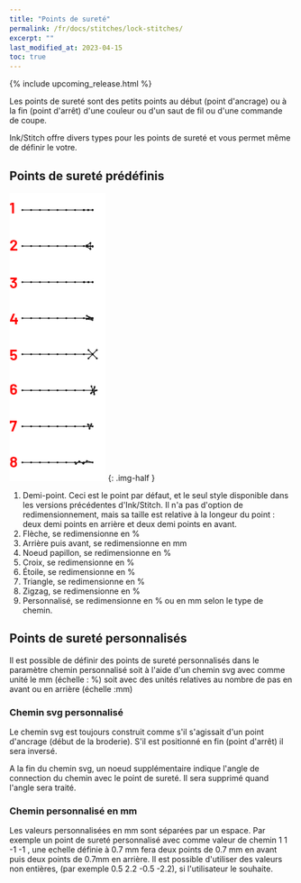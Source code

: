 ```yaml
---
title: "Points de sureté"
permalink: /fr/docs/stitches/lock-stitches/
excerpt: ""
last_modified_at: 2023-04-15
toc: true
---
```

{% include upcoming_release.html %}

Les points de sureté sont des petits points au début (point d'ancrage) ou à la fin (point d'arrêt)  d'une couleur ou d'un saut de fil ou d'une commande de coupe.


Ink/Stitch offre divers types pour les points de sureté et vous permet même de définir le votre.

## Points de sureté prédéfinis

![Variantes de points de sureté](/assets/images/docs/lock-stitches.png)
{: .img-half }

1. Demi-point. Ceci est le point par défaut, et le seul style disponible dans les versions précédentes d'Ink/Stitch. Il n'a pas d'option de redimensionnement, mais sa taille est relative à la longeur du point : deux demi points en arrière et deux demi points en avant.
2. Flèche, se redimensionne  en %
3. Arrière puis avant, se redimensionne  en mm
5. Noeud papillon, se redimensionne  en %
6. Croix, se redimensionne  en %
7. Étoile, se redimensionne  en %
8. Triangle, se redimensionne  en %
9. Zigzag, se redimensionne  en %
10. Personnalisé, se redimensionne  en % ou en mm selon le type de chemin.

## Points de sureté personnalisés

Il est possible de définir des points de sureté personnalisés  dans le paramètre chemin personnalisé soit à l'aide d'un chemin svg avec comme unité le mm (échelle : %) soit avec des unités relatives au nombre de pas en avant ou en arrière (échelle :mm)



### Chemin svg personnalisé

Le chemin svg est toujours construit comme s'il s'agissait d'un point d'ancrage (début de la broderie). S'il est positionné en fin (point d'arrêt) il sera inversé.

A la fin du chemin svg, un noeud supplémentaire indique l'angle de connection du chemin avec le point de sureté. Il sera supprimé quand l'angle sera traité.



### Chemin personnalisé en mm

Les valeurs personnalisées en mm sont séparées par un espace. Par exemple un point de sureté personnalisé avec comme valeur de chemin
1 1 -1 -1 , une echelle définie à 0.7 mm  fera deux points de 0.7 mm en avant puis deux points de 0.7mm en arrière.
Il est possible d'utiliser des valeurs non entières, (par exemple 0.5 2.2 -0.5 -2.2), si l'utilisateur le souhaite.
